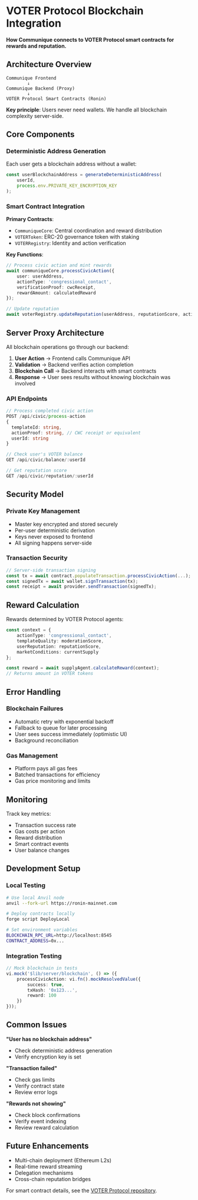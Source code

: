 # VOTER Protocol Blockchain Integration

**How Communique connects to VOTER Protocol smart contracts for rewards and reputation.**

## Architecture Overview

```
Communique Frontend
        ↓
Communique Backend (Proxy)
        ↓
VOTER Protocol Smart Contracts (Ronin)
```

**Key principle**: Users never need wallets. We handle all blockchain complexity server-side.

## Core Components

### Deterministic Address Generation

Each user gets a blockchain address without a wallet:

```typescript
const userBlockchainAddress = generateDeterministicAddress(
	userId,
	process.env.PRIVATE_KEY_ENCRYPTION_KEY
);
```

### Smart Contract Integration

**Primary Contracts**:

- `CommuniqueCore`: Central coordination and reward distribution
- `VOTERToken`: ERC-20 governance token with staking
- `VOTERRegistry`: Identity and action verification

**Key Functions**:

```typescript
// Process civic action and mint rewards
await communiqueCore.processCivicAction({
	user: userAddress,
	actionType: 'congressional_contact',
	verificationProof: cwcReceipt,
	rewardAmount: calculatedReward
});

// Update reputation
await voterRegistry.updateReputation(userAddress, reputationScore, actionContext);
```

## Server Proxy Architecture

All blockchain operations go through our backend:

1. **User Action** → Frontend calls Communique API
2. **Validation** → Backend verifies action completion
3. **Blockchain Call** → Backend interacts with smart contracts
4. **Response** → User sees results without knowing blockchain was involved

### API Endpoints

```typescript
// Process completed civic action
POST /api/civic/process-action
{
  templateId: string,
  actionProof: string, // CWC receipt or equivalent
  userId: string
}

// Check user's VOTER balance
GET /api/civic/balance/:userId

// Get reputation score
GET /api/civic/reputation/:userId
```

## Security Model

### Private Key Management

- Master key encrypted and stored securely
- Per-user deterministic derivation
- Keys never exposed to frontend
- All signing happens server-side

### Transaction Security

```typescript
// Server-side transaction signing
const tx = await contract.populateTransaction.processCivicAction(...);
const signedTx = await wallet.signTransaction(tx);
const receipt = await provider.sendTransaction(signedTx);
```

## Reward Calculation

Rewards determined by VOTER Protocol agents:

```typescript
const context = {
	actionType: 'congressional_contact',
	templateQuality: moderationScore,
	userReputation: reputationScore,
	marketConditions: currentSupply
};

const reward = await supplyAgent.calculateReward(context);
// Returns amount in VOTER tokens
```

## Error Handling

### Blockchain Failures

- Automatic retry with exponential backoff
- Fallback to queue for later processing
- User sees success immediately (optimistic UI)
- Background reconciliation

### Gas Management

- Platform pays all gas fees
- Batched transactions for efficiency
- Gas price monitoring and limits

## Monitoring

Track key metrics:

- Transaction success rate
- Gas costs per action
- Reward distribution
- Smart contract events
- User balance changes

## Development Setup

### Local Testing

```bash
# Use local Anvil node
anvil --fork-url https://ronin-mainnet.com

# Deploy contracts locally
forge script DeployLocal

# Set environment variables
BLOCKCHAIN_RPC_URL=http://localhost:8545
CONTRACT_ADDRESS=0x...
```

### Integration Testing

```typescript
// Mock blockchain in tests
vi.mock('$lib/server/blockchain', () => ({
	processCivicAction: vi.fn().mockResolvedValue({
		success: true,
		txHash: '0x123...',
		reward: 100
	})
}));
```

## Common Issues

**"User has no blockchain address"**

- Check deterministic address generation
- Verify encryption key is set

**"Transaction failed"**

- Check gas limits
- Verify contract state
- Review error logs

**"Rewards not showing"**

- Check block confirmations
- Verify event indexing
- Review reward calculation

## Future Enhancements

- Multi-chain deployment (Ethereum L2s)
- Real-time reward streaming
- Delegation mechanisms
- Cross-chain reputation bridges

For smart contract details, see the [VOTER Protocol repository](https://github.com/communique/voter-protocol).

